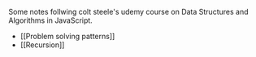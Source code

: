 Some notes follwing colt steele's udemy course on Data Structures and Algorithms in JavaScript.

- [[Problem solving patterns]]
- [[Recursion]]